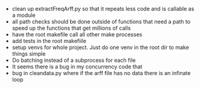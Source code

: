* clean up extractFreqArff.py so that it repeats less code and is callable as a module
* all path checks should be done outside of functions that need a path to speed up the functions that get millions of calls
* have the root makefile call all other make processes 
* add tests in the root makefiile
* setup venvs for whole project. Just do one venv in the root dir to make things simple 
* Do batching instead of a subprocess for each file
* It seems there is a bug in my concurrency code that 
* bug in cleandata.py where if the arff file has no data there is an infinate loop
